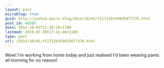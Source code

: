 ```yaml
---
layout: post
microblog: true
guid: http://joshua.micro.blog/2014/10/01/t517126359835877376.html
post_id: 40303
date: 2014-10-01T12:38:26+1100
lastmod: 2019-07-30T17:41:44+1100
type: post
url: /2014/10/01/t517126359835877376.html
---
```

Wow! I'm working from home today and just realised I'd been wearing pants all morning for no reason!
